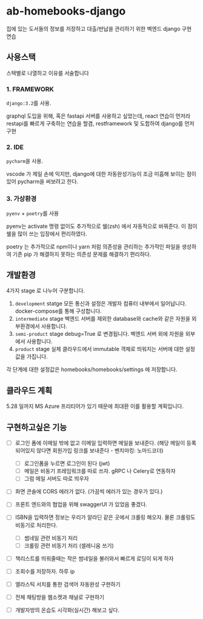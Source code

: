 # ab-homebooks-django
집에 있는 도서들의 정보를 저장하고 대출/반납을 관리하기 위한 벡엔드 django 구현 연습

## 사용스택
스택별로 나열하고 이유를 서술합니다

### 1. FRAMEWORK 

`django:3.2`를 사용. 

graphql 도입을 위해, 혹은 fastapi 서버를 사용하고 싶었는데, react 연습이 먼저라 restapi를 빠르게 구축하는 연습을 할겸, restframework 및 도합하여 django를 먼저 구현

### 2. IDE
`pycharm`을 사용.

vscode 가 제일 손에 익지만, django에 대한 자동완성기능이 조금 미흡해 보이는 점이 있어 pycharm을 써보려고 한다.

### 3. 가상환경

`pyenv` + `poetry`를 사용

pyenv는 activate 명령 없이도 추가적으로 쉘(zsh) 에서 자동적으로 바꿔준다. 이 점이 쉘을 많이 쓰는 입장에서 편리하였다.

poetry 는 추가적으로 npm이나 yarn 처럼 의존성을 관리하는 추가적인 파일을 생성하여 기존 pip 가 해결하지 못하는 의존성 문제를 해결하기 편리하다.



## 개발환경

4가지 stage 로 나누어 구분합니다.

1. `development` statge
   모든 통신과 설정은 개발자 컴퓨터 내부에서 일어납니다. docker-compose를 통해 구성합니다.
2. `intermediate` stage
   벡엔드 서버를 제외한 database와 cache와 같은 자원을 외부환경에서 사용합니다.
3. `semi-product` stage
   debug=True 로 변경됩니다. 벡엔드 서버 외에 자원을 외부에서 사용합니다.
4. `product` stage
   실제 클라우드에서 immutable 객체로 띄워지는 서버에 대한 설정값을 가집니다.

각 단계에 대한 설정값은 homebooks/homebooks/settings 에 저장합니다.



## 클라우드 계획

5.28 일까지 MS Azure 프리티어가 있기 때문에 최대환 이를 활용할 계획입니다.

## 구현하고싶은 기능

- [ ] 로그인 폼에 이메일 밖에 없고 이메일 입력하면 메일을 보내준다. (해당 메일이 등록되어있지 않다면 회원가입 링크를 보내준다 - 벤치마킹: 노마드코더)
  - [ ] 로그인폼을 누르면 로그인이 된다  (jwt)
  - [ ] 메일은 비동기 프레임워크를 따로 쓰자. gRPC 나 Celery로 연동하자
  - [ ] 그럼 메일 서버도 따로 띄우자
- [ ] 화면 콘솔에 CORS 에러가 없다. (가끔씩 에러가 있는 경우가 있다.)
- [ ] 프론트 엔드와의 협업을 위해 swaggerUI 가 있었음 좋겠다.
- [ ] ISBN을 입력하면 정보는 우리가 알라딘 같은 곳에서 크롤링 해오자. 물론 크롤링도 비동기로 처리한다.
  - [ ] 썸네일 관련 비동기 처리
  - [ ] 크롤링 관련 비동기 처리 (셀레니움 쓰기)
- [ ] 책리스트를 띄워줄때는 작은 썸네일을 불러와서 빠르게 로딩이 되게 하자
- [ ] 조회수를 저장하자. 하루 ip
- [ ] 엘라스틱 서치를 통한 검색어 자동완성 구현하기
- [ ] 전체 채팅방을 웹소켓과 채널로 구현하기
- [ ] 개발자방의 온습도 시각화(실시간) 해보고 싶다.

